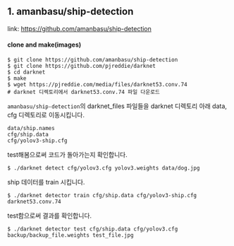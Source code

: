 ## 1. amanbasu/ship-detection

link: https://github.com/amanbasu/ship-detection

#### clone and make(images)

```
$ git clone https://github.com/amanbasu/ship-detection
$ git clone https://github.com/pjreddie/darknet
$ cd darknet
$ make
$ wget https://pjreddie.com/media/files/darknet53.conv.74
# darknet 디렉토리에서 darknet53.conv.74 파일 다운로드
```

`amanbasu/ship-detection`의 darknet_files 파일들을 darknet 디렉토리 아래 data, cfg 디렉토리로 이동시킵니다.

```
data/ship.names
cfg/ship.data
cfg/yolov3-ship.cfg
```

test해봄으로써 코드가 돌아가는지 확인합니다.

```
$ ./darknet detect cfg/yolov3.cfg yolov3.weights data/dog.jpg
```

ship 데이터를 train 시킵니다.

```
$ ./darknet detector train cfg/ship.data cfg/yolov3-ship.cfg darknet53.conv.74
```

test함으로써 결과를 확인합니다.

```
$ ./darknet detector test cfg/ship.data cfg/yolov3.cfg backup/backup_file.weights test_file.jpg
```
